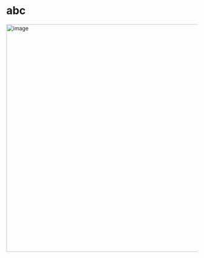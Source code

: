 # abc

<img width="597" alt="image" src="https://github.com/user-attachments/assets/8431395d-aa7a-498a-9ed8-c6241925e554">

